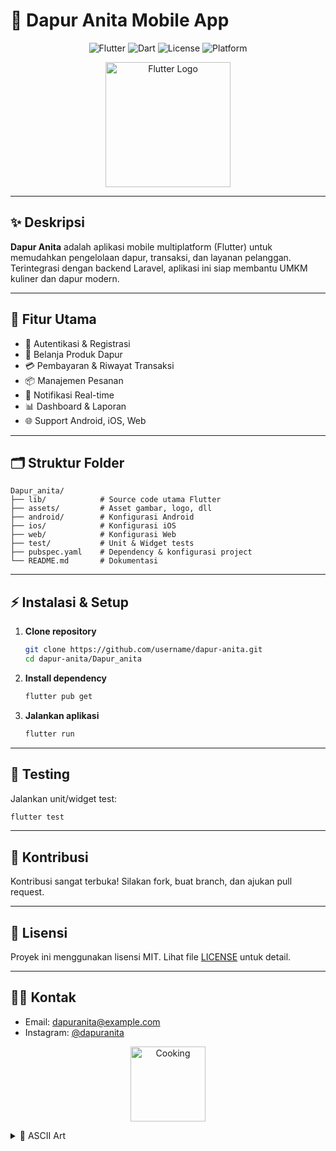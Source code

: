 # 🍰 Dapur Anita Mobile App

<p align="center">
  <img src="https://img.shields.io/badge/Flutter-3.x-blue?logo=flutter" alt="Flutter">
  <img src="https://img.shields.io/badge/Dart-3.x-blue?logo=dart" alt="Dart">
  <img src="https://img.shields.io/badge/License-MIT-green" alt="License">
  <img src="https://img.shields.io/badge/Platform-Android%20%7C%20iOS%20%7C%20Web-orange" alt="Platform">
</p>

<p align="center">
  <img src="https://raw.githubusercontent.com/flutter/website/master/src/_assets/image/flutter-lockup-bg.jpg" width="200" alt="Flutter Logo"/>
</p>

---

## ✨ Deskripsi

**Dapur Anita** adalah aplikasi mobile multiplatform (Flutter) untuk memudahkan pengelolaan dapur, transaksi, dan layanan pelanggan. Terintegrasi dengan backend Laravel, aplikasi ini siap membantu UMKM kuliner dan dapur modern.

---

## 🚀 Fitur Utama

- 👤 Autentikasi & Registrasi
- 🛒 Belanja Produk Dapur
- 💳 Pembayaran & Riwayat Transaksi
- 📦 Manajemen Pesanan
- 📢 Notifikasi Real-time
- 📊 Dashboard & Laporan
- 🌐 Support Android, iOS, Web

---

## 🗂️ Struktur Folder

```
Dapur_anita/
├── lib/            # Source code utama Flutter
├── assets/         # Asset gambar, logo, dll
├── android/        # Konfigurasi Android
├── ios/            # Konfigurasi iOS
├── web/            # Konfigurasi Web
├── test/           # Unit & Widget tests
├── pubspec.yaml    # Dependency & konfigurasi project
└── README.md       # Dokumentasi
```

---

## ⚡ Instalasi & Setup

1. **Clone repository**
   ```bash
   git clone https://github.com/username/dapur-anita.git
   cd dapur-anita/Dapur_anita
   ```
2. **Install dependency**
   ```bash
   flutter pub get
   ```
3. **Jalankan aplikasi**
   ```bash
   flutter run
   ```

---

## 🧪 Testing

Jalankan unit/widget test:
```bash
flutter test
```

---

## 🤝 Kontribusi

Kontribusi sangat terbuka! Silakan fork, buat branch, dan ajukan pull request.

---

## 📄 Lisensi

Proyek ini menggunakan lisensi MIT. Lihat file [LICENSE](LICENSE) untuk detail.

---

## 👩‍🍳 Kontak

- Email: dapuranita@example.com
- Instagram: [@dapuranita](https://instagram.com/dapuranita)

<p align="center">
  <img src="https://user-images.githubusercontent.com/674621/71187811-6b7cfa80-2258-11ea-9aa2-ecbfa2b8b1a5.png" width="120" alt="Cooking"/>
</p>

<details>
<summary>🎨 ASCII Art</summary>

```
   (\__/) ||
   (•ㅅ•) ||  Dapur Anita
   / 　 づ
```
</details>
